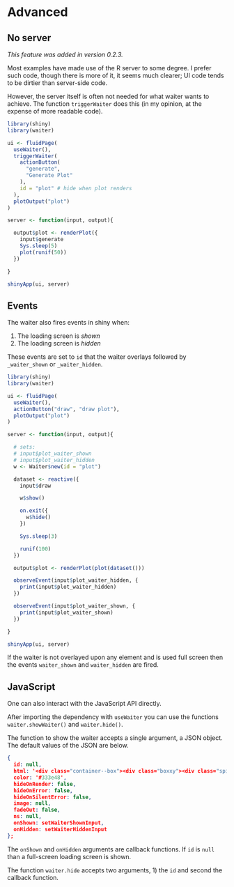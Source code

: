 # Advanced

## No server

_This feature was added in version 0.2.3._

Most examples have made use of the R server to some degree. 
I prefer such code, though there is more of it, it seems 
much clearer; UI code tends to be dirtier than server-side 
code.

However, the server itself is often not needed for what waiter
wants to achieve. The function `triggerWaiter` does this 
(in my opinion, at the expense of more readable code).

```r {highlight: [5,'6-12']}
library(shiny)
library(waiter)

ui <- fluidPage(
  useWaiter(),
  triggerWaiter(
    actionButton(
      "generate",
      "Generate Plot"
    ),
    id = "plot" # hide when plot renders
  ),
  plotOutput("plot")
)

server <- function(input, output){

  output$plot <- renderPlot({
    input$generate
    Sys.sleep(5)
    plot(runif(50))
  })

}

shinyApp(ui, server)
```

## Events

The waiter also fires events in shiny when:

1. The loading screen is _shown_
2. The loading screen is _hidden_

These events are set to `id` that the waiter overlays followed by `_waiter_shown` or `_waiter_hidden`.

```r {highlight: [5,15,20,23,34,38]}
library(shiny)
library(waiter)

ui <- fluidPage(
  useWaiter(),
  actionButton("draw", "draw plot"),
  plotOutput("plot")
)

server <- function(input, output){

  # sets: 
  # input$plot_waiter_shown
  # input$plot_waiter_hidden
  w <- Waiter$new(id = "plot")

  dataset <- reactive({
    input$draw

    w$show()

    on.exit({
      w$hide()
    })

    Sys.sleep(3)  

    runif(100)
  })

  output$plot <- renderPlot(plot(dataset()))

  observeEvent(input$plot_waiter_hidden, {
    print(input$plot_waiter_hidden)
  })

  observeEvent(input$plot_waiter_shown, {
    print(input$plot_waiter_shown)
  })

}

shinyApp(ui, server)
```

If the waiter is not overlayed upon any element and is used full screen then the events `waiter_shown` and `waiter_hidden` are fired.

## JavaScript

One can also interact with the JavaScript API directly.

After importing the dependency with `useWaiter` you can
use the functions `waiter.showWaiter()` and 
`waiter.hide()`.

The function to show the waiter accepts a single argument, 
a JSON object. The default values of the JSON are below.

```json
{
  id: null, 
  html: '<div class="container--box"><div class="boxxy"><div class="spinner spinner--1"></div></div></div>', 
  color: '#333e48', 
  hideOnRender: false, 
  hideOnError: false, 
  hideOnSilentError: false, 
  image: null,
  fadeOut: false,
  ns: null,
  onShown: setWaiterShownInput,
  onHidden: setWaiterHiddenInput
};
```

The `onShown` and `onHidden` arguments are callback functions.
If `id` is `null` than a full-screen loading screen is shown.

The function `waiter.hide` accepts two arguments, 1) the 
`id` and second the callback function.
